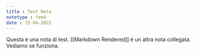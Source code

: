 ```yaml
---
title : Test Nota
notetype : feed
date : 15-04-2021
---
```


Questa è una nota di test. [[Markdown Rendered]] è un altra nota collegata. Vediamo se funziona.